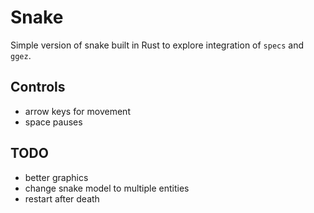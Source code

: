 # Snake

Simple version of snake built in Rust to explore integration of `specs` and
`ggez`.

## Controls
 - arrow keys for movement
 - space pauses

## TODO
 - better graphics
 - change snake model to multiple entities
 - restart after death





